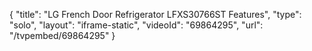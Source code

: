 {
    "title": "LG French Door Refrigerator LFXS30766ST Features",
    "type": "solo",
    "layout": "iframe-static",
    "videoId": "69864295",
    "url": "\/tvpembed\/69864295"
}